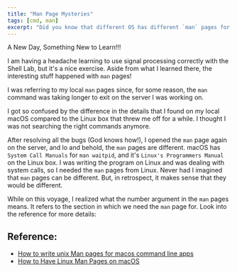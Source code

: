 ```yaml
---
title: "Man Page Mysteries"
tags: [cmd, man]
excerpt: "Did you know that different OS has different `man` pages for system calls?"
---
```



A New Day, Something New to Learn!!!

I am having a headache learning to use signal processing correctly with the Shell Lab, but it's a nice exercise.
Aside from what I learned there, the interesting stuff happened with `man` pages!

I was referring to my local `man` pages since, for some reason, the `man` command was taking longer to exit on the server I was working on.

I got so confused by the difference in the details that I found on my local macOS compared to the Linux box that threw me off for a while. I thought I was not searching the right commands anymore.

After resolving all the bugs (God knows how!), I opened the `man` page again on the server, and lo and behold, the `man` pages are different.
macOS has `System Call Manuals` for `man waitpid`, and it's `Linux's Programmers Manual` on the Linux box. I was writing the program on Linux and was dealing with system calls, so I needed the
`man` pages from Linux. Never had I imagined that `man` pages can be different. But, in retrospect, it makes sense that they would be different.

While on this voyage, I realized what the number argument in the `man` pages means. It refers to the section in which we need the `man` page for.
Look into the reference for more details:

## Reference:
* [How to write unix Man pages for macos command line apps](https://blog.smittytone.net/2022/05/26/how-to-write-unix-man-pages-for-macos-command-line-apps/)
* [How to Have Linux Man Pages on macOS](https://apple.stackexchange.com/questions/427412/install-linux-manpages-on-macos)
